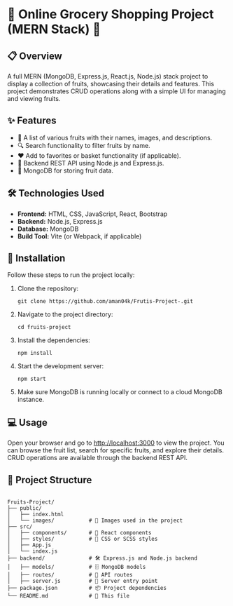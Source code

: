  <h1>🍇 Online Grocery Shopping Project (MERN Stack) 🍎</h1>

<h2>📋 Overview</h2>
<p>A full MERN (MongoDB, Express.js, React.js, Node.js) stack project to display a collection of fruits, showcasing their details and features. This project demonstrates CRUD operations along with a simple UI for managing and viewing fruits.</p>

<h2>✨ Features</h2>
<ul>
  <li>🍉 A list of various fruits with their names, images, and descriptions.</li>
  <li>🔍 Search functionality to filter fruits by name.</li>
  <li>❤️ Add to favorites or basket functionality (if applicable).</li>
  <li>🚀 Backend REST API using Node.js and Express.js.</li>
  <li>🍏 MongoDB for storing fruit data.</li>
</ul>

<h2>🛠️ Technologies Used</h2>
<ul>
  <li><strong>Frontend:</strong> HTML, CSS, JavaScript, React, Bootstrap</li>
  <li><strong>Backend:</strong> Node.js, Express.js</li>
  <li><strong>Database:</strong> MongoDB</li>
  <li><strong>Build Tool:</strong> Vite (or Webpack, if applicable)</li>
</ul>

<h2>🚀 Installation</h2>
<p>Follow these steps to run the project locally:</p>

<ol>
  <li>Clone the repository:</li>
  <pre><code>git clone https://github.com/aman04k/Frutis-Project-.git</code></pre>
  
  <li>Navigate to the project directory:</li>
  <pre><code>cd fruits-project</code></pre>
  
  <li>Install the dependencies:</li>
  <pre><code>npm install</code></pre>
  
  <li>Start the development server:</li>
  <pre><code>npm start</code></pre>
  
  <li>Make sure MongoDB is running locally or connect to a cloud MongoDB instance.</li>
</ol>

<h2>💻 Usage</h2>
<p>Open your browser and go to <a href="http://localhost:3000">http://localhost:3000</a> to view the project. You can browse the fruit list, search for specific fruits, and explore their details. CRUD operations are available through the backend REST API.</p>

<h2>📂 Project Structure</h2>
<pre>
<code>
Fruits-Project/
├── public/
│   ├── index.html
│   └── images/           # 🍑 Images used in the project
├── src/
│   ├── components/       # 🧩 React components
│   ├── styles/           # 🎨 CSS or SCSS styles
│   ├── App.js
│   └── index.js
├── backend/              # 🛠️ Express.js and Node.js backend
│   ├── models/           # 🗄️ MongoDB models
│   ├── routes/           # 📡 API routes
│   ├── server.js         # 🚀 Server entry point
├── package.json          # 📦 Project dependencies
└── README.md             # 📜 This file
</code>
</pre>


